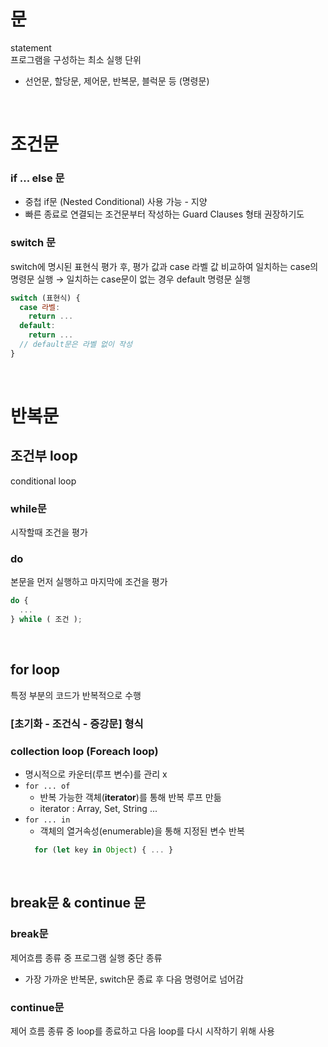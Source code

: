 # 문
statement <br>
프로그램을 구성하는 최소 실행 단위
- 선언문, 할당문, 제어문, 반복문, 블럭문 등 (명령문)

<br>

# 조건문
### if ... else 문
- 중첩 if문 (Nested Conditional) 사용 가능 - 지양
- 빠른 종료로 연결되는 조건문부터 작성하는 Guard Clauses 형태 권장하기도

### switch 문
switch에 명시된 표현식 평가 후, 평가 값과 case 라벨 값 비교하여 일치하는 case의 명령문 실행 → 일치하는 case문이 없는 경우 default 명령문 실행
```js
switch (표현식) {
  case 라벨:
    return ...
  default:
    return ...
  // default문은 라벨 없이 작성
}
```

<br>

# 반복문
## 조건부 loop
conditional loop

### while문
시작할때 조건을 평가 <br>

### do
본문을 먼저 실행하고 마지막에 조건을 평가 <br>
```js
do {
  ...
} while ( 조건 );
```

<br>

## for loop
특정 부분의 코드가 반복적으로 수행

### [초기화 - 조건식 - 증강문] 형식

### collection loop (Foreach loop)
- 명시적으로 카운터(루프 변수)를 관리 x
- `for ... of`
  - 반복 가능한 객체(**iterator**)를 통해 반복 루프 만듦
  - iterator : Array, Set, String ...
- `for ... in`
  - 객체의 열거속성(enumerable)을 통해 지정된 변수 반복
  ```js
    for (let key in Object) { ... }
  ```

<br>

## break문 & continue 문
### break문
제어흐름 종류 중 프로그램 실행 중단 종류 <br>
- 가장 가까운 반복문, switch문 종료 후 다음 명령어로 넘어감
### continue문
제어 흐름 종류 중 loop를 종료하고 다음 loop를 다시 시작하기 위해 사용